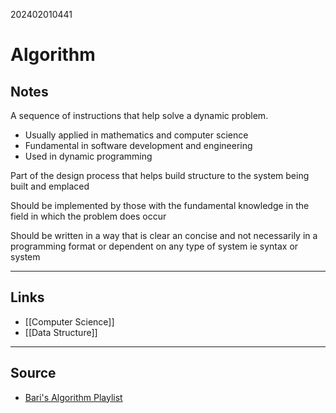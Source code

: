202402010441
# Algorithm

## Notes

A sequence of instructions that help solve a dynamic problem.

- Usually applied in mathematics and computer science
- Fundamental in software development and engineering
- Used in dynamic programming

Part of the design process that helps build structure to the system being built and emplaced

Should be implemented by those with the fundamental knowledge in the field in which the problem does occur

Should be written in a way that is clear an concise and not necessarily in a programming format or dependent on any type of system ie syntax or system


---
## Links

- [[Computer Science]]
- [[Data Structure]]

---

## Source

- [Bari's Algorithm Playlist](https://youtube.com/playlist?list=PLDN4rrl48XKpZkf03iYFl-O29szjTrs_O&si=EvTDW2DD8UHupCHs)

